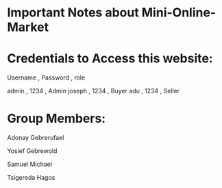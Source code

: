 # Important Notes about Mini-Online-Market



# Credentials to Access this website:

Username ,        Password     ,    role

admin    ,        1234          ,  Admin
joseph   ,       1234           ,  Buyer
adu      ,        1234          , Seller

# Group Members:

Adonay Gebrerufael

Yosief Gebrewold

Samuel Michael

Tsigereda Hagos



